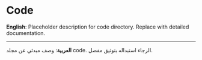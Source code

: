 # Code

**English**: Placeholder description for code directory. Replace with detailed documentation.

---

**العربية**: وصف مبدئي عن مجلد code. الرجاء استبداله بتوثيق مفصل.
